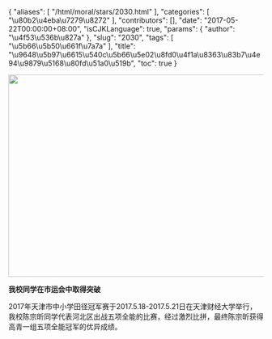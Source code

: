 {
    "aliases": [
        "/html/moral/stars/2030.html"
    ],
    "categories": [
        "\u80b2\u4eba\u7279\u8272"
    ],
    "contributors": [],
    "date": "2017-05-22T00:00:00+08:00",
    "isCJKLanguage": true,
    "params": {
        "author": "\u4f53\u536b\u827a"
    },
    "slug": "2030",
    "tags": [
        "\u5b66\u5b50\u661f\u7a7a"
    ],
    "title": "\u9648\u5b97\u6615\u540c\u5b66\u5e02\u8fd0\u4f1a\u8363\u83b7\u4e94\u9879\u5168\u80fd\u51a0\u519b",
    "toc": true
}


<img
    src="https://cdn.tfls.online/mirror/full/aa76b1af389d63451df1a53036274c3a623cb4e2.jpg"
    style="display:block;margin-left:auto;margin-right:auto;"
    decoding="async"
    fetchpriority="auto"
    loading="lazy"
    height="400"
    width="600"
/>




  





**我校同学在市运会中取得突破**




2017年天津市中小学田径冠军赛于2017.5.18-2017.5.21日在天津财经大学举行，我校陈宗昕同学代表河北区出战五项全能的比赛，经过激烈比拼，最终陈宗昕获得高青一组五项全能冠军的优异成绩。 




  



